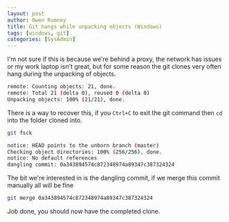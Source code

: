 ```yaml
---
layout: post
author: Owen Rumney
title: Git hangs while unpacking objects (Windows)
tags: [windows, git]
categories: [SysAdmin]
---
```


I'm not sure if this is because we're behind a proxy, the network has issues or my work laptop isn't great, but for some reason the git clones very often hang during the unpacking of objects.

```bash
remote: Counting objects: 21, done.
remote: Total 21 (delta 0), reused 0 (delta 0)
Unpacking objects: 100% (21/21), done.
```

There is a way to recover this, if you `Ctrl+C` to exit the git command then `cd` into the folder cloned into.

```bash
git fsck

notice: HEAD points to the unborn branch (master)
Checking object directories: 100% (256/256), done.
notice: No default references
dangling commit: 0a343894574c872348974a89347c387324324
```

The bit we're interested in is the dangling commit, if we merge this commit manually all will be fine

```bash
git merge 0a343894574c872348974a89347c387324324
```

Job done, you should now have the completed clone.

